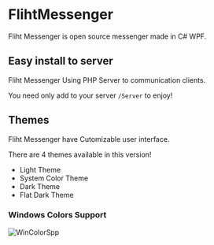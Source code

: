 # FlihtMessenger
Fliht Messenger is open source messenger made in C# WPF.
## Easy install to server
Fliht Messenger Using PHP Server to communication clients.

You need only add to your server `/Server` to enjoy!
## Themes
Fliht Messenger have Cutomizable user interface.

There are 4 themes available in this version!
- Light Theme
- System Color Theme
- Dark Theme
- Flat Dark Theme

### Windows Colors Support

![WinColorSpp](https://dczippl.tk/img/NewFlihtMessenger.png)

